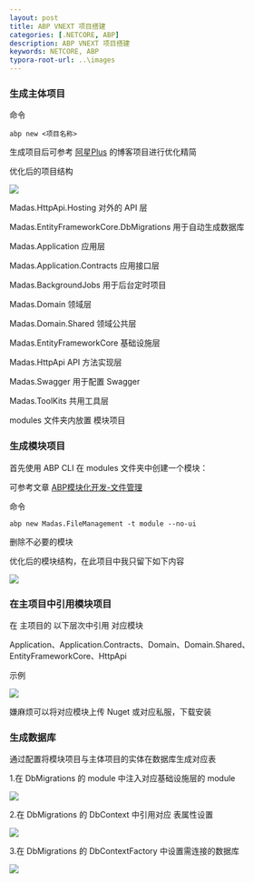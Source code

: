 ```yaml
---
layout: post
title: ABP VNEXT 项目搭建
categories: [.NETCORE, ABP]
description: ABP VNEXT 项目搭建
keywords: NETCORE, ABP
typora-root-url: ..\images
---
```


### 生成主体项目

命令

```
abp new <项目名称>
```

生成项目后可参考  [阿星Plus](https://www.cnblogs.com/meowv/p/12987623.html)  的博客项目进行优化精简

优化后的项目结构

![](/blog/abp/madas-01.png)

Madas.HttpApi.Hosting  对外的 API 层

Madas.EntityFrameworkCore.DbMigrations  用于自动生成数据库

Madas.Application 应用层

Madas.Application.Contracts 应用接口层

Madas.BackgroundJobs  用于后台定时项目

Madas.Domain 领域层

Madas.Domain.Shared 领域公共层

Madas.EntityFrameworkCore  基础设施层

Madas.HttpApi  API 方法实现层

Madas.Swagger 用于配置  Swagger

Madas.ToolKits 共用工具层

modules 文件夹内放置 模块项目

### 生成模块项目

首先使用 ABP CLI  在 modules  文件夹中创建一个模块：

可参考文章 [ABP模块化开发-文件管理](https://www.cnblogs.com/xhznl/p/13652085.html) 

命令

```
abp new Madas.FileManagement -t module --no-ui
```

删除不必要的模块

优化后的模块结构，在此项目中我只留下如下内容

![](/blog/abp/madas-02.png)

### 在主项目中引用模块项目

在 主项目的 以下层次中引用 对应模块

Application、Application.Contracts、Domain、Domain.Shared、EntityFrameworkCore、HttpApi

示例

![](/blog/abp/madas-03.png)

嫌麻烦可以将对应模块上传 Nuget  或对应私服，下载安装

### 生成数据库

通过配置将模块项目与主体项目的实体在数据库生成对应表

1.在 DbMigrations  的 module 中注入对应基础设施层的 module

![](/blog/abp/madas-04.png)

2.在 DbMigrations   的  DbContext 中引用对应 表属性设置

![](/blog/abp/madas-05.png)

3.在 DbMigrations   的 DbContextFactory 中设置需连接的数据库

![](/blog/abp/madas-06.png)

